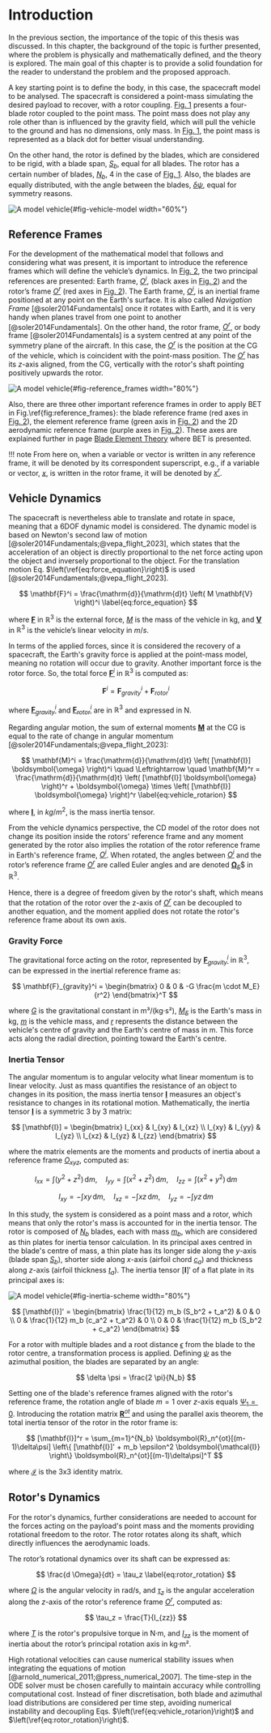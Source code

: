 # Introduction

In the previous section, the importance of the topic of this thesis was discussed. In this chapter, the background of the topic is further presented, where the problem is physically and mathematically defined, and the theory is explored. The main goal of this chapter is to provide a solid foundation for the reader to understand the problem and the proposed approach.

A key starting point is to define the body, in this case, the spacecraft model to be analysed. The spacecraft is considered a point-mass simulating the desired payload to recover, with a rotor coupling. [Fig.&nbsp;1](#fig-vehicle-model) presents a four-blade rotor coupled to the point mass. The point mass does not play any role other than is influenced by the gravity field, which will pull the vehicle to the ground and has no dimensions, only mass. In [Fig.&nbsp;1](#fig-vehicle-model), the point mass is represented as a black dot for better visual understanding.

On the other hand, the rotor is defined by the blades, which are considered to be rigid, with a blade span, [$S_b$](nomenclature.md#var_Sb), equal for all blades. The rotor has a certain number of blades, [$N_b$](nomenclature.md#var_Nb), 4 in the case of [Fig.&nbsp;1](#fig-vehicle-model). Also, the blades are equally distributed, with the angle between the blades, [$\delta\psi$](nomenclature.md#var_dpsi), equal for symmetry reasons.

![A model vehicle](../assets/img/model_vehicle.png){#fig-vehicle-model width="60%"}

## Reference Frames

For the development of the mathematical model that follows and considering what was present, it is important to introduce the reference frames which will define the vehicle’s dynamics. In [Fig.&nbsp;2](#fig-reference_frames), the two principal references are presented: Earth frame, [$O^i$](nomenclature.md#var_Oi), (black axes in [Fig.&nbsp;2](#fig-reference_frames)) and the rotor’s frame [$O^r$](nomenclature.md#var_Or) (red axes in [Fig.&nbsp;2](#fig-reference_frames)). The Earth frame, [$O^i$](nomenclature.md#var_Oi), is an inertial frame positioned at any point on the Earth's surface. It is also called _Navigation Frame_ [@soler2014Fundamentals] once it rotates with Earth, and it is very handy when planes travel from one point to another [@soler2014Fundamentals]. On the other hand, the rotor frame, [$O^r$](nomenclature.md#var_Or), or body frame [@soler2014Fundamentals] is a system centred at any point of the symmetry plane of the aircraft. In this case, the [$O^r$](nomenclature.md#var_Or) is the position at the CG of the vehicle, which is coincident with the point-mass position. The [$O^r$](nomenclature.md#var_Or) has its $z$-axis aligned, from the CG, vertically with the rotor's shaft pointing positively upwards the rotor.

![A model vehicle](../assets/img/reference_frames.png){#fig-reference_frames width="80%"}

Also, there are three other important reference frames in order to apply BET in Fig.\ref{fig:reference_frames}: the blade reference frame (red axes in [Fig.&nbsp;2](#fig-reference_frames)), the element reference frame (green axis in [Fig.&nbsp;2](#fig-reference_frames)) and the 2D aerodynamic reference frame (purple axes in [Fig.&nbsp;2](#fig-reference_frames)). These axes are explained further in page [Blade Element Theory](bet.md) where BET is presented.

!!! note
    From here on, when a variable or vector is written in any reference frame, it will be denoted by its correspondent superscript, e.g., if a variable or vector, [$x$](nomenclature.md#var_x), is written in the rotor frame, it will be denoted by [$x^r$](nomenclature.md#var_xr).



## Vehicle Dynamics

The spacecraft is nevertheless able to translate and rotate in space, meaning that a 6DOF dynamic model is considered. The dynamic model is based on Newton's second law of motion [@soler2014Fundamentals;@vepa_flight_2023], which states that the acceleration of an object is directly proportional to the net force acting upon the object and inversely proportional to the object. For the translation motion Eq. $\left(\ref{eq:force_equation}\right)$ is used [@soler2014Fundamentals;@vepa_flight_2023].

$$
\mathbf{F}^i = \frac{\mathrm{d}}{\mathrm{d}t} \left( M \mathbf{V} \right)^i
\label{eq:force_equation}
$$

where [$\mathbf{F}$](nomenclature.md#var_F) in $\mathbb{R}^3$ is the external force, [$M$](nomenclature.md#var_M) is the mass of the vehicle in kg, and [$\mathbf{V}$](nomenclature.md#var_V) in $\mathbb{R}^3$ is the vehicle’s linear velocity in $\unit{m/s}$. 

In terms of the applied forces, since it is considered the recovery of a spacecraft, the Earth's gravity force is applied at the point-mass model, meaning no rotation will occur due to gravity. Another important force is the rotor force. So, the total force [$\mathbf{F}^i$](nomenclature.md#var_Fi) in $\mathbb{R}^3$ is computed as:

$$
\mathbf{F}^i = \mathbf{F}_{gravity}^i + \mathbf{F}_{rotor}^i
$$

where [$\mathbf{F}_{gravity}^i$](nomenclature.md#var_Fgravity) and [$\mathbf{F}_{rotor}^i$](nomenclature.md#var_Frotor) are in $\mathbb{R}^3$ and expressed in N.

Regarding angular motion, the sum of external moments [$\mathbf{M}$](nomenclature.md#var_M) at the CG is equal to the rate of change in angular momentum [@soler2014Fundamentals;@vepa_flight_2023]:

$$
\mathbf{M}^i = \frac{\mathrm{d}}{\mathrm{d}t} \left( [\mathbf{I}] \boldsymbol{\omega} \right)^i \quad \Leftrightarrow \quad
\mathbf{M}^r = \frac{\mathrm{d}}{\mathrm{d}t} \left( [\mathbf{I}] \boldsymbol{\omega} \right)^r + \boldsymbol{\omega} \times \left( [\mathbf{I}] \boldsymbol{\omega} \right)^r
\label{eq:vehicle_rotarion}
$$

where [$\mathbf{I}$](nomenclature.md#var_I), in $\unit{kg/m^2}$, is the mass inertia tensor. 

From the vehicle dynamics perspective, the CD model of the rotor does not change its position inside the rotors' reference frame and any moment generated by the rotor also implies the rotation of the rotor reference frame in Earth's reference frame, [$O^i$](nomenclature.md#var_Oi). When rotated, the angles between [$O^i$](nomenclature.md#var_Oi) and the rotor’s reference frame [$O^r$](nomenclature.md#var_Or) are called Euler angles and are denoted [$\boldsymbol{\Omega}_E$](nomenclature.md#var_OmegaE)$ in $\mathbb{R}^3$.

Hence, there is a degree of freedom given by the rotor's shaft, which means that the rotation of the rotor over the z-axis of [$O^r$](nomenclature.md#var_Or) can be decoupled to another equation, and the moment applied does not rotate the rotor's reference frame about its own axis.

### Gravity Force

The gravitational force acting on the rotor, represented by [$\mathbf{F}_{gravity}^i$](nomenclature.md#var_Fgravity) in $\mathbb{R}^3$, can be expressed in the inertial reference frame as:

$$
\mathbf{F}_{gravity}^i = 
\begin{bmatrix}
0 & 0 & -G \frac{m \cdot M_E}{r^2}
\end{bmatrix}^T
$$

where [$G$](nomenclature.md#var_G) is the gravitational constant in m³/(kg·s²), [$M_E$](nomenclature.md#var_ME) is the Earth's mass in kg, [$m$](nomenclature.md#var_m) is the vehicle mass, and [$r$](nomenclature.md#var_r) represents the distance between the vehicle's centre of gravity and the Earth's centre of mass in m. This force acts along the radial direction, pointing toward the Earth's centre.


### Inertia Tensor

The angular momentum is to angular velocity what linear momentum is to linear velocity. Just as mass quantifies the resistance of an object to changes in its position, the mass inertia tensor [$\mathbf{I}$](nomenclature.md#var_I) measures an object's resistance to changes in its rotational motion. Mathematically, the inertia tensor [$\mathbf{I}$](nomenclature.md#var_I) is a symmetric 3 by 3 matrix:

$$
[\mathbf{I}] = \begin{bmatrix} I_{xx} & I_{xy} & I_{xz} \\ I_{xy} & I_{yy} & I_{yz} \\ I_{xz} & I_{yz} & I_{zz} \end{bmatrix}
$$

where the matrix elements are the moments and products of inertia about a reference frame [$O_{xyz}$](nomenclature.md#var_Oxyz), computed as:

$$
I_{xx} = \int (y^2 + z^2) \, \mathrm{d}m, \quad 
I_{yy} = \int (x^2 + z^2) \, \mathrm{d}m, \quad 
I_{zz} = \int (x^2 + y^2) \, \mathrm{d}m
$$

$$
I_{xy} = - \int xy \, \mathrm{d}m, \quad 
I_{xz} = - \int xz \, \mathrm{d}m, \quad 
I_{yz} = - \int yz \, \mathrm{d}m
$$

In this study, the system is considered as a point mass and a rotor, which means that only the rotor's mass is accounted for in the inertia tensor. The rotor is composed of [$N_b$](nomenclature.md#var_Nb) blades, each with mass [$m_b$](nomenclature.md#var_mb), which are considered as thin plates for inertia tensor calculation. In its principal axes centred in the blade's centre of mass, a thin plate has its longer side along the $y$-axis (blade span [$S_b$](nomenclature.md#var_Sb)), shorter side along $x$-axis (airfoil chord [$c_a$](nomenclature.md#var_ca)) and thickness along $z$-axis (airfoil thickness [$t_a$](nomenclature.md#var_ta)). The inertia tensor [$\mathbf{I}$]′ of a flat plate in its principal axes is:

![A model vehicle](../assets/img/inertia_scheme.png){#fig-inertia-scheme width="80%"}

$$
[\mathbf{I}]' = \begin{bmatrix}
\frac{1}{12} m_b (S_b^2 + t_a^2) & 0 & 0 \\
0 & \frac{1}{12} m_b (c_a^2 + t_a^2) & 0 \\
0 & 0 & \frac{1}{12} m_b (S_b^2 + c_a^2)
\end{bmatrix}
$$

For a rotor with multiple blades and a root distance [$\epsilon$](nomenclature.md#var_epsilon) from the blade to the rotor centre, a transformation process is applied. Defining [$\psi$](nomenclature.md#var_psi) as the azimuthal position, the blades are separated by an angle:

$$
\delta \psi = \frac{2 \pi}{N_b}
$$

Setting one of the blade's reference frames aligned with the rotor's reference frame, the rotation angle of blade $m=1$ over $z$-axis equals [$\Psi_1 = 0$](nomenclature.md#var_Psi1). Introducing the rotation matrix [$\boldsymbol{R}^{ot}$](nomenclature.md#var_Rot) and using the parallel axis theorem, the total inertia tensor of the rotor in the rotor frame is:

$$
[\mathbf{I}]^r = \sum_{m=1}^{N_b} \boldsymbol{R}_n^{ot}[(m-1)\delta\psi] \left\{ [\mathbf{I}]' + m_b \epsilon^2 \boldsymbol{\mathcal{I}} \right\} \boldsymbol{R}_n^{ot}[(m-1)\delta\psi]^T
$$

where [$\boldsymbol{\mathcal{I}}$](nomenclature.md#var_Identity) is the 3x3 identity matrix.

## Rotor's Dynamics

For the rotor's dynamics, further considerations are needed to account for the forces acting on the payload's point mass and the moments providing rotational freedom to the rotor. The rotor rotates along its shaft, which directly influences the aerodynamic loads.

The rotor’s rotational dynamics over its shaft can be expressed as:

$$
\frac{d \Omega}{dt} = \tau_z
\label{eq:rotor_rotation}
$$

where [$\Omega$](nomenclature.md#var_Omega) is the angular velocity in rad/s, and [$\tau_z$](nomenclature.md#var_tauz) is the angular acceleration along the $z$-axis of the rotor's reference frame [$O^r$](nomenclature.md#var_Or), computed as:

$$
\tau_z = \frac{T}{I_{zz}}
$$

where [$T$](nomenclature.md#var_T) is the rotor's propulsive torque in N·m, and [$I_{zz}$](nomenclature.md#var_Izz) is the moment of inertia about the rotor’s principal rotation axis in kg·m².

High rotational velocities can cause numerical stability issues when integrating the equations of motion [@arnold_numerical_2011;@press_numerical_2007]. The time-step in the ODE solver must be chosen carefully to maintain accuracy while controlling computational cost. Instead of finer discretisation, both blade and azimuthal load distributions are considered per time step, avoiding numerical instability and decoupling Eqs. $\left(\ref{eq:vehicle_rotarion}\right)$ and $\left(\ref{eq:rotor_rotation}\right)$.
